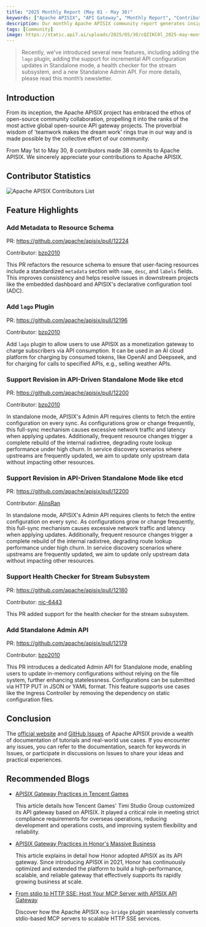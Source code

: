 ```yaml
---
title: "2025 Monthly Report (May 01 - May 30)"
keywords: ["Apache APISIX", "API Gateway", "Monthly Report", "Contributor"]
description: Our monthly Apache APISIX community report generates insights into the project's monthly developments. The reports provide a pathway into the Apache APISIX community, ensuring that you stay well-informed and actively involved.
tags: [Community]
image: https://static.api7.ai/uploads/2025/05/30/cQZIKC0l_2025-may-monthly-report-cover-en.webp
---
```


> Recently, we've introduced several new features, including adding the `lago` plugin, adding the support for incremental API configuration updates in Standalone mode, a health checker for the stream subsystem, and a new Standalone Admin API. For more details, please read this month’s newsletter.
<!--truncate-->

## Introduction

From its inception, the Apache APISIX project has embraced the ethos of open-source community collaboration, propelling it into the ranks of the most active global open-source API gateway projects. The proverbial wisdom of 'teamwork makes the dream work' rings true in our way and is made possible by the collective effort of our community.

From May 1st to May 30, 8 contributors made 38 commits to Apache APISIX. We sincerely appreciate your contributions to Apache APISIX.

## Contributor Statistics

![Apache APISIX Contributors List](https://static.api7.ai/uploads/2025/05/30/0OnqOGTo_may-contributor-list.webp)

## Feature Highlights

### Add Metadata to Resource Schema

PR: https://github.com/apache/apisix/pull/12224

Contributor: [bzp2010](https://github.com/bzp2010)

This PR refactors the resource schema to ensure that user-facing resources include a standardized `metadata` section with `name`, `desc`, and `labels` fields. This improves consistency and helps resolve issues in downstream projects like the embedded dashboard and APISIX's declarative configuration tool (ADC).

### Add `lago` Plugin

PR: https://github.com/apache/apisix/pull/12196

Contributor: [bzp2010](https://github.com/bzp2010)

Add `lago` plugin to allow users to use APISIX as a monetization gateway to charge subscribers via API consumption. It can be used in an AI cloud platform for charging by consumed tokens, like OpenAI and Deepseek, and for charging for calls to specified APIs, e.g., selling weather APIs.

### Support Revision in API-Driven Standalone Mode like etcd

PR: https://github.com/apache/apisix/pull/12200

Contributor: [bzp2010](https://github.com/bzp2010)

In standalone mode, APISIX's Admin API requires clients to fetch the entire configuration on every sync. As configurations grow or change frequently, this full-sync mechanism causes excessive network traffic and latency when applying updates. Additionally, frequent resource changes trigger a complete rebuild of the internal radixtree, degrading route lookup performance under high churn. In service discovery scenarios where upstreams are frequently updated, we aim to update only upstream data without impacting other resources.

### Support Revision in API-Driven Standalone Mode like etcd

PR: https://github.com/apache/apisix/pull/12200

Contributor: [AlinsRan](https://github.com/AlinsRan)

In standalone mode, APISIX's Admin API requires clients to fetch the entire configuration on every sync. As configurations grow or change frequently, this full-sync mechanism causes excessive network traffic and latency when applying updates. Additionally, frequent resource changes trigger a complete rebuild of the internal radixtree, degrading route lookup performance under high churn. In service discovery scenarios where upstreams are frequently updated, we aim to update only upstream data without impacting other resources.

### Support Health Checker for Stream Subsystem

PR: https://github.com/apache/apisix/pull/12180

Contributor: [nic-6443](https://github.com/nic-6443)

This PR added support for the health checker for the stream subsystem.

### Add Standalone Admin API

PR: https://github.com/apache/apisix/pull/12179

Contributor: [bzp2010](https://github.com/bzp2010)

This PR introduces a dedicated Admin API for Standalone mode, enabling users to update in-memory configurations without relying on the file system, further enhancing statelessness. Configurations can be submitted via HTTP PUT in JSON or YAML format. This feature supports use cases like the Ingress Controller by removing the dependency on static configuration files.

## Conclusion

The [official website](https://apisix.apache.org/) and [GitHub Issues](https://github.com/apache/apisix/issues) of Apache APISIX provide a wealth of documentation of tutorials and real-world use cases. If you encounter any issues, you can refer to the documentation, search for keywords in Issues, or participate in discussions on Issues to share your ideas and practical experiences.

## Recommended Blogs

- [APISIX Gateway Practices in Tencent Games](https://apisix.apache.org/blog/2025/05/07/apisix-gateway-practice-in-tencent-timi/)

  This article details how Tencent Games' Timi Studio Group customized its API gateway based on APISIX. It played a critical role in meeting strict compliance requirements for overseas operations, reducing development and operations costs, and improving system flexibility and reliability.

- [APISIX Gateway Practices in Honor's Massive Business](https://apisix.apache.org/blog/2025/04/27/apisix-honor-gateway-practice-in-massive-business/)

  This article explains in detail how Honor adopted APISIX as its API gateway. Since introducing APISIX in 2021, Honor has continuously optimized and extended the platform to build a high-performance, scalable, and reliable gateway that effectively supports its rapidly growing business at scale.

- [From stdio to HTTP SSE: Host Your MCP Server with APISIX API Gateway](https://apisix.apache.org/blog/2025/04/21/host-mcp-server-with-api-gateway/)

  Discover how the Apache APISIX `mcp-bridge` plugin seamlessly converts stdio-based MCP servers to scalable HTTP SSE services.
